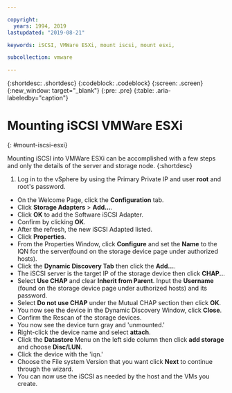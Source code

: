 ```yaml
---

copyright:
  years: 1994, 2019
lastupdated: "2019-08-21"

keywords: iSCSI, VMWare ESXi, mount iscsi, mount esxi, 

subcollection: vmware

---
```


{:shortdesc: .shortdesc}
{:codeblock: .codeblock}
{:screen: .screen}
{:new_window: target="_blank"}
{:pre: .pre}
{:table: .aria-labeledby="caption"}

# Mounting iSCSI VMWare ESXi
{: #mount-iscsi-esxi}

Mounting iSCSI into VMWare ESXi can be accomplished with a few steps and only the details of the server and storage node.
{:shortdesc}

1. Log in to the vSphere by using the Primary Private IP and user **root** and root's password.
* On the Welcome Page, click the **Configuration** tab.
* Click **Storage Adapters** > **Add…**.
* Click **OK** to add the Software iSCSI Adapter.
* Confirm by clicking **OK**.
* After the refresh, the new iSCSI Adapted listed.
* Click **Properties**.
* From the Properties Window, click **Configure** and set the **Name** to the IQN for the server(found on the storage device page under authorized hosts).
* Click the **Dynamic Discovery Tab** then click the **Add...**.
* The iSCSI server is the target IP of the storage device then click **CHAP..**.
* Select **Use CHAP** and clear **Inherit from Parent**. Input the **Username** (found on the storage device page under authorized hosts) and its password.
* Select **Do not use CHAP** under the Mutual CHAP section then click **OK**.
* You now see the device in the Dynamic Discovery Window, click **Close**.
* Confirm the Rescan of the storage devices.
* You now see the device turn gray and 'unmounted.'
* Right-click the device name and select **attach**.
* Click the **Datastore** Menu on the left side column then click **add storage** and choose **Disc/LUN**.
* Click the device with the 'iqn.'
* Choose the File system Version that you want click **Next** to continue through the wizard.
* You can now use the iSCSI as needed by the host and the VMs you create.

